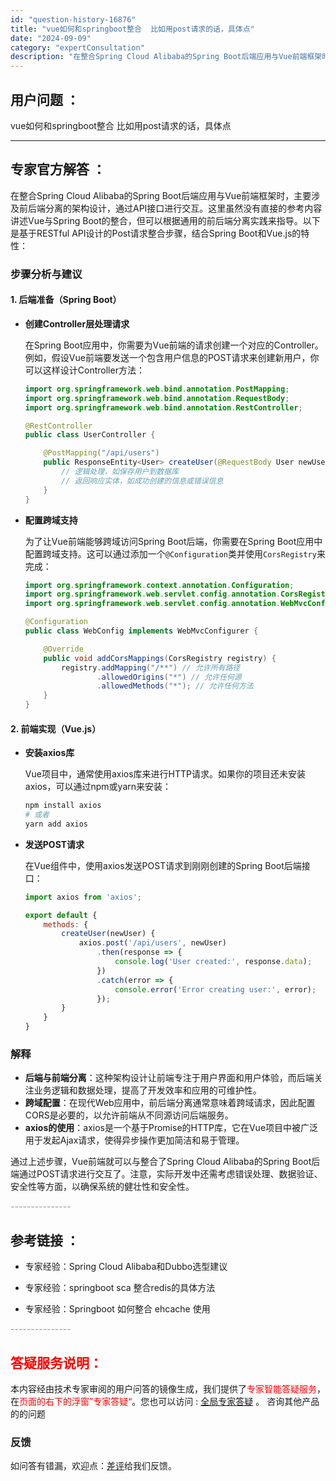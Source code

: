 ```yaml
---
id: "question-history-16876"
title: "vue如何和springboot整合  比如用post请求的话，具体点"
date: "2024-09-09"
category: "expertConsultation"
description: "在整合Spring Cloud Alibaba的Spring Boot后端应用与Vue前端框架时，主要涉及前后端分离的架构设计，通过API接口进行交互。这里虽然没有直接的参考内容讲述Vue与Spring Boot的整合，但可以根据通用的前后端分离实践来指导。以下是基于RESTful API设计的Po"
---
```


## 用户问题 ： 
 vue如何和springboot整合  比如用post请求的话，具体点  

---------------
## 专家官方解答 ：

在整合Spring Cloud Alibaba的Spring Boot后端应用与Vue前端框架时，主要涉及前后端分离的架构设计，通过API接口进行交互。这里虽然没有直接的参考内容讲述Vue与Spring Boot的整合，但可以根据通用的前后端分离实践来指导。以下是基于RESTful API设计的Post请求整合步骤，结合Spring Boot和Vue.js的特性：

### 步骤分析与建议

#### 1. **后端准备（Spring Boot）**

- **创建Controller层处理请求**

  在Spring Boot应用中，你需要为Vue前端的请求创建一个对应的Controller。例如，假设Vue前端要发送一个包含用户信息的POST请求来创建新用户，你可以这样设计Controller方法：

  ```java
  import org.springframework.web.bind.annotation.PostMapping;
  import org.springframework.web.bind.annotation.RequestBody;
  import org.springframework.web.bind.annotation.RestController;

  @RestController
  public class UserController {

      @PostMapping("/api/users")
      public ResponseEntity<User> createUser(@RequestBody User newUser) {
          // 逻辑处理，如保存用户到数据库
          // 返回响应实体，如成功创建的信息或错误信息
      }
  }
  ```

- **配置跨域支持**

  为了让Vue前端能够跨域访问Spring Boot后端，你需要在Spring Boot应用中配置跨域支持。这可以通过添加一个`@Configuration`类并使用`CorsRegistry`来完成：

  ```java
  import org.springframework.context.annotation.Configuration;
  import org.springframework.web.servlet.config.annotation.CorsRegistry;
  import org.springframework.web.servlet.config.annotation.WebMvcConfigurer;

  @Configuration
  public class WebConfig implements WebMvcConfigurer {

      @Override
      public void addCorsMappings(CorsRegistry registry) {
          registry.addMapping("/**") // 允许所有路径
                  .allowedOrigins("*") // 允许任何源
                  .allowedMethods("*"); // 允许任何方法
      }
  }
  ```

#### 2. **前端实现（Vue.js）**

- **安装axios库**

  Vue项目中，通常使用axios库来进行HTTP请求。如果你的项目还未安装axios，可以通过npm或yarn来安装：

  ```bash
  npm install axios
  # 或者
  yarn add axios
  ```

- **发送POST请求**

  在Vue组件中，使用axios发送POST请求到刚刚创建的Spring Boot后端接口：

  ```javascript
  import axios from 'axios';

  export default {
      methods: {
          createUser(newUser) {
              axios.post('/api/users', newUser)
                  .then(response => {
                      console.log('User created:', response.data);
                  })
                  .catch(error => {
                      console.error('Error creating user:', error);
                  });
          }
      }
  }
  ```

### 解释

- **后端与前端分离**：这种架构设计让前端专注于用户界面和用户体验，而后端关注业务逻辑和数据处理，提高了开发效率和应用的可维护性。
- **跨域配置**：在现代Web应用中，前后端分离通常意味着跨域请求，因此配置CORS是必要的，以允许前端从不同源访问后端服务。
- **axios的使用**：axios是一个基于Promise的HTTP库，它在Vue项目中被广泛用于发起Ajax请求，使得异步操作更加简洁和易于管理。

通过上述步骤，Vue前端就可以与整合了Spring Cloud Alibaba的Spring Boot后端通过POST请求进行交互了。注意，实际开发中还需考虑错误处理、数据验证、安全性等方面，以确保系统的健壮性和安全性。


<font color="#949494">---------------</font> 


## 参考链接 ：

* 专家经验：Spring Cloud Alibaba和Dubbo选型建议 
 
 * 专家经验：springboot sca 整合redis的具体方法 
 
 * 专家经验：Springboot 如何整合 ehcache 使用 


 <font color="#949494">---------------</font> 
 


## <font color="#FF0000">答疑服务说明：</font> 

本内容经由技术专家审阅的用户问答的镜像生成，我们提供了<font color="#FF0000">专家智能答疑服务</font>，在<font color="#FF0000">页面的右下的浮窗”专家答疑“</font>。您也可以访问 : [全局专家答疑](https://answer.opensource.alibaba.com/docs/intro) 。 咨询其他产品的的问题

### 反馈
如问答有错漏，欢迎点：[差评](https://ai.nacos.io/user/feedbackByEnhancerGradePOJOID?enhancerGradePOJOId=16895)给我们反馈。
